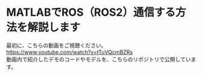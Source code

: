 # MATLABでROS（ROS2）通信する方法を解説します

最初に、こちらの動画をご視聴ください。<br>
<https://www.youtube.com/watch?v=tTuVQcmBZRs> <br>
動画内で紹介したデモのコードやモデルを、こちらのリポジトリで公開しています。
